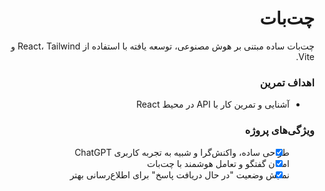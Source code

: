 <div dir="rtl">

# چت‌بات

چت‌بات ساده مبتنی بر هوش مصنوعی، توسعه یافته با استفاده از React، Tailwind و Vite.

### اهداف تمرین

- آشنایی و تمرین کار با API در محیط React

### ویژگی‌های پروژه

- [x] طراحی ساده، واکنش‌گرا و شبیه به تجربه کاربری ChatGPT
- [x] امکان گفتگو و تعامل هوشمند با چت‌بات
- [x] نمایش وضعیت "در حال دریافت پاسخ" برای اطلاع‌رسانی بهتر

</div>
